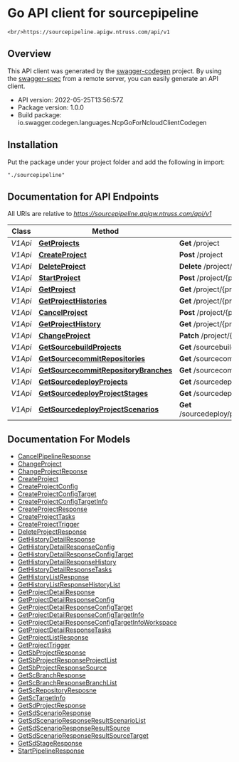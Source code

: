 # Go API client for sourcepipeline

    <br/>https://sourcepipeline.apigw.ntruss.com/api/v1

## Overview
This API client was generated by the [swagger-codegen](https://github.com/swagger-api/swagger-codegen) project.  By using the [swagger-spec](https://github.com/swagger-api/swagger-spec) from a remote server, you can easily generate an API client.

- API version: 2022-05-25T13:56:57Z
- Package version: 1.0.0
- Build package: io.swagger.codegen.languages.NcpGoForNcloudClientCodegen

## Installation
Put the package under your project folder and add the following in import:
```
"./sourcepipeline"
```

## Documentation for API Endpoints

All URIs are relative to *https://sourcepipeline.apigw.ntruss.com/api/v1*

Class | Method | HTTP request | Description
------------ | ------------- | ------------- | -------------
*V1Api* | [**GetProjects**](docs/V1Api.md#GetProjects) | **Get** /project | 
*V1Api* | [**CreateProject**](docs/V1Api.md#CreateProject) | **Post** /project | 
*V1Api* | [**DeleteProject**](docs/V1Api.md#DeleteProject) | **Delete** /project/{projectId} | 
*V1Api* | [**StartProject**](docs/V1Api.md#StartProject) | **Post** /project/{projectId}/do | 
*V1Api* | [**GetProject**](docs/V1Api.md#GetProject) | **Get** /project/{projectId} | 
*V1Api* | [**GetProjectHistories**](docs/V1Api.md#GetProjectHistories) | **Get** /project/{projectId}/history | 
*V1Api* | [**CancelProject**](docs/V1Api.md#CancelProject) | **Post** /project/{projectId}/history/{historyId}/cancel | 
*V1Api* | [**GetProjectHistory**](docs/V1Api.md#GetProjectHistory) | **Get** /project/{projectId}/history/{historyId} | 
*V1Api* | [**ChangeProject**](docs/V1Api.md#ChangeProject) | **Patch** /project/{projectId} | 
*V1Api* | [**GetSourcebuildProjects**](docs/V1Api.md#GetSourcebuildProjects) | **Get** /sourcebuild/project | 
*V1Api* | [**GetSourcecommitRepositories**](docs/V1Api.md#GetSourcecommitRepositories) | **Get** /sourcecommit/repository | 
*V1Api* | [**GetSourcecommitRepositoryBranches**](docs/V1Api.md#GetSourcecommitRepositoryBranches) | **Get** /sourcecommit/repository/{repositoryName}/branch | 
*V1Api* | [**GetSourcedeployProjects**](docs/V1Api.md#GetSourcedeployProjects) | **Get** /sourcedeploy/project | 
*V1Api* | [**GetSourcedeployProjectStages**](docs/V1Api.md#GetSourcedeployProjectStages) | **Get** /sourcedeploy/project/{projectId}/stage | 
*V1Api* | [**GetSourcedeployProjectScenarios**](docs/V1Api.md#GetSourcedeployProjectScenarios) | **Get** /sourcedeploy/project/{projectId}/stage/{stageId}/scenario | 


## Documentation For Models

 - [CancelPipelineResponse](docs/CancelPipelineResponse.md)
 - [ChangeProject](docs/ChangeProject.md)
 - [ChangeProjectReponse](docs/ChangeProjectReponse.md)
 - [CreateProject](docs/CreateProject.md)
 - [CreateProjectConfig](docs/CreateProjectConfig.md)
 - [CreateProjectConfigTarget](docs/CreateProjectConfigTarget.md)
 - [CreateProjectConfigTargetInfo](docs/CreateProjectConfigTargetInfo.md)
 - [CreateProjectResponse](docs/CreateProjectResponse.md)
 - [CreateProjectTasks](docs/CreateProjectTasks.md)
 - [CreateProjectTrigger](docs/CreateProjectTrigger.md)
 - [DeleteProjectResponse](docs/DeleteProjectResponse.md)
 - [GetHistoryDetailResponse](docs/GetHistoryDetailResponse.md)
 - [GetHistoryDetailResponseConfig](docs/GetHistoryDetailResponseConfig.md)
 - [GetHistoryDetailResponseConfigTarget](docs/GetHistoryDetailResponseConfigTarget.md)
 - [GetHistoryDetailResponseHistory](docs/GetHistoryDetailResponseHistory.md)
 - [GetHistoryDetailResponseTasks](docs/GetHistoryDetailResponseTasks.md)
 - [GetHistoryListResponse](docs/GetHistoryListResponse.md)
 - [GetHistoryListResponseHistoryList](docs/GetHistoryListResponseHistoryList.md)
 - [GetProjectDetailResponse](docs/GetProjectDetailResponse.md)
 - [GetProjectDetailResponseConfig](docs/GetProjectDetailResponseConfig.md)
 - [GetProjectDetailResponseConfigTarget](docs/GetProjectDetailResponseConfigTarget.md)
 - [GetProjectDetailResponseConfigTargetInfo](docs/GetProjectDetailResponseConfigTargetInfo.md)
 - [GetProjectDetailResponseConfigTargetInfoWorkspace](docs/GetProjectDetailResponseConfigTargetInfoWorkspace.md)
 - [GetProjectDetailResponseTasks](docs/GetProjectDetailResponseTasks.md)
 - [GetProjectListResponse](docs/GetProjectListResponse.md)
 - [GetProjectTrigger](docs/GetProjectTrigger.md)
 - [GetSbProjectResponse](docs/GetSbProjectResponse.md)
 - [GetSbProjectResponseProjectList](docs/GetSbProjectResponseProjectList.md)
 - [GetSbProjectResponseSource](docs/GetSbProjectResponseSource.md)
 - [GetScBranchResponse](docs/GetScBranchResponse.md)
 - [GetScBranchResponseBranchList](docs/GetScBranchResponseBranchList.md)
 - [GetScRepositoryResposne](docs/GetScRepositoryResposne.md)
 - [GetScTargetInfo](docs/GetScTargetInfo.md)
 - [GetSdProjectResponse](docs/GetSdProjectResponse.md)
 - [GetSdScenarioResponse](docs/GetSdScenarioResponse.md)
 - [GetSdScenarioResponseResultScenarioList](docs/GetSdScenarioResponseResultScenarioList.md)
 - [GetSdScenarioResponseResultSource](docs/GetSdScenarioResponseResultSource.md)
 - [GetSdScenarioResponseResultSourceTarget](docs/GetSdScenarioResponseResultSourceTarget.md)
 - [GetSdStageResponse](docs/GetSdStageResponse.md)
 - [StartPipelineResponse](docs/StartPipelineResponse.md)

